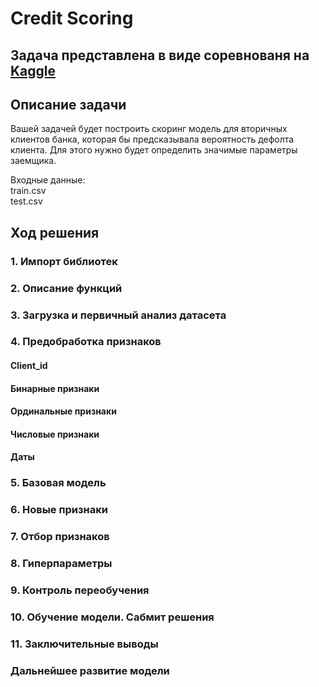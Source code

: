# Credit Scoring

## Задача представлена в виде соревнованя на [Kaggle](https://www.kaggle.com/c/sf-scoring)

## Описание задачи

Вашей задачей будет построить скоринг модель для вторичных клиентов банка, которая бы предсказывала вероятность дефолта клиента. 
Для этого нужно будет определить значимые параметры заемщика.

Входные данные:  
train.csv  
test.csv

## Ход решения

### 1. Импорт библиотек
### 2. Описание функций
### 3. Загрузка и первичный анализ датасета
### 4. Предобработка признаков
#### Client_id
#### Бинарные признаки
#### Ординальные признаки
#### Числовые признаки
#### Даты
### 5. Базовая модель
### 6. Новые признаки
### 7. Отбор признаков
### 8. Гиперпараметры
### 9. Контроль переобучения
### 10. Обучение модели. Сабмит решения
### 11. Заключительные выводы
### Дальнейшее развитие модели

